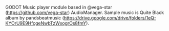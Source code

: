 GODOT Music player module based in @vega-star (https://github.com/vega-star) AudioManager.
Sample music is Quite Black album by pandsbeatmusic (https://drive.google.com/drive/folders/1eQ-KYOrU9E9HfcgeNwbTzWxogrOs8fmY).
